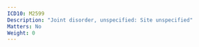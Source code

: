 ```yaml
---
ICD10: M2599
Description: "Joint disorder, unspecified: Site unspecified"
Matters: No
Weight: 0
---
```

